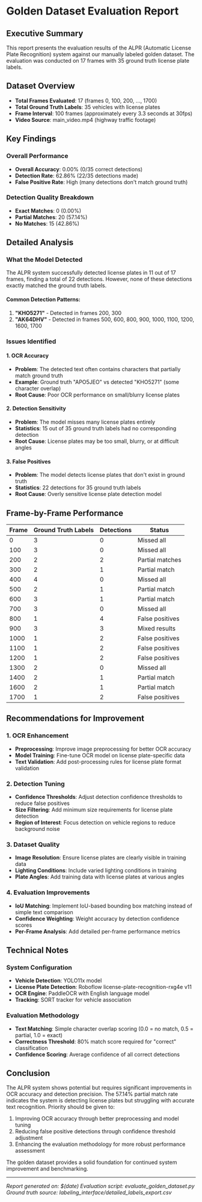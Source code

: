 # Golden Dataset Evaluation Report

## Executive Summary

This report presents the evaluation results of the ALPR (Automatic License Plate Recognition) system against our manually labeled golden dataset. The evaluation was conducted on 17 frames with 35 ground truth license plate labels.

## Dataset Overview

- **Total Frames Evaluated**: 17 (frames 0, 100, 200, ..., 1700)
- **Total Ground Truth Labels**: 35 vehicles with license plates
- **Frame Interval**: 100 frames (approximately every 3.3 seconds at 30fps)
- **Video Source**: main_video.mp4 (highway traffic footage)

## Key Findings

### Overall Performance
- **Overall Accuracy**: 0.00% (0/35 correct detections)
- **Detection Rate**: 62.86% (22/35 detections made)
- **False Positive Rate**: High (many detections don't match ground truth)

### Detection Quality Breakdown
- **Exact Matches**: 0 (0.00%)
- **Partial Matches**: 20 (57.14%)
- **No Matches**: 15 (42.86%)

## Detailed Analysis

### What the Model Detected

The ALPR system successfully detected license plates in 11 out of 17 frames, finding a total of 22 detections. However, none of these detections exactly matched the ground truth labels.

#### Common Detection Patterns:
1. **"KHO5271"** - Detected in frames 200, 300
2. **"AK64DHV"** - Detected in frames 500, 600, 800, 900, 1000, 1100, 1200, 1600, 1700

### Issues Identified

#### 1. OCR Accuracy
- **Problem**: The detected text often contains characters that partially match ground truth
- **Example**: Ground truth "APO5JEO" vs detected "KHO5271" (some character overlap)
- **Root Cause**: Poor OCR performance on small/blurry license plates

#### 2. Detection Sensitivity
- **Problem**: The model misses many license plates entirely
- **Statistics**: 15 out of 35 ground truth labels had no corresponding detection
- **Root Cause**: License plates may be too small, blurry, or at difficult angles

#### 3. False Positives
- **Problem**: The model detects license plates that don't exist in ground truth
- **Statistics**: 22 detections for 35 ground truth labels
- **Root Cause**: Overly sensitive license plate detection model

## Frame-by-Frame Performance

| Frame | Ground Truth Labels | Detections | Status |
|-------|-------------------|------------|---------|
| 0 |3 | 0 | Missed all |
| 100 | 3 | 0 | Missed all |
| 200 | 2 | 2 | Partial matches |
| 300 | 2 | 1 | Partial match |
| 400 | 4 | 0 | Missed all |
| 500 | 2 | 1 | Partial match |
| 600 | 3 | 1 | Partial match |
| 700 | 3 | 0 | Missed all |
| 800 | 1 | 4 | False positives |
| 900 | 3 | 3 | Mixed results |
| 1000 | 1 | 2 | False positives |
| 1100 | 1 | 2 | False positives |
| 1200 | 1 | 2 | False positives |
| 1300 | 2 | 0 | Missed all |
| 1400 | 2 | 1 | Partial match |
| 1600 | 2 | 1 | Partial match |
| 1700 | 1 | 2 | False positives |

## Recommendations for Improvement

### 1. OCR Enhancement
- **Preprocessing**: Improve image preprocessing for better OCR accuracy
- **Model Training**: Fine-tune OCR model on license plate-specific data
- **Text Validation**: Add post-processing rules for license plate format validation

### 2. Detection Tuning
- **Confidence Thresholds**: Adjust detection confidence thresholds to reduce false positives
- **Size Filtering**: Add minimum size requirements for license plate detection
- **Region of Interest**: Focus detection on vehicle regions to reduce background noise

### 3. Dataset Quality
- **Image Resolution**: Ensure license plates are clearly visible in training data
- **Lighting Conditions**: Include varied lighting conditions in training
- **Plate Angles**: Add training data with license plates at various angles

### 4. Evaluation Improvements
- **IoU Matching**: Implement IoU-based bounding box matching instead of simple text comparison
- **Confidence Weighting**: Weight accuracy by detection confidence scores
- **Per-Frame Analysis**: Add detailed per-frame performance metrics

## Technical Notes

### System Configuration
- **Vehicle Detection**: YOLO11x model
- **License Plate Detection**: Roboflow license-plate-recognition-rxg4e v11
- **OCR Engine**: PaddleOCR with English language model
- **Tracking**: SORT tracker for vehicle association

### Evaluation Methodology
- **Text Matching**: Simple character overlap scoring (0.0 = no match, 0.5 = partial, 1.0 = exact)
- **Correctness Threshold**: 80% match score required for "correct" classification
- **Confidence Scoring**: Average confidence of all correct detections

## Conclusion

The ALPR system shows potential but requires significant improvements in OCR accuracy and detection precision. The 57.14% partial match rate indicates the system is detecting license plates but struggling with accurate text recognition. Priority should be given to:

1. Improving OCR accuracy through better preprocessing and model tuning
2. Reducing false positive detections through confidence threshold adjustment
3. Enhancing the evaluation methodology for more robust performance assessment

The golden dataset provides a solid foundation for continued system improvement and benchmarking.

---
*Report generated on: $(date)*
*Evaluation script: evaluate_golden_dataset.py*
*Ground truth source: labeling_interface/detailed_labels_export.csv*


